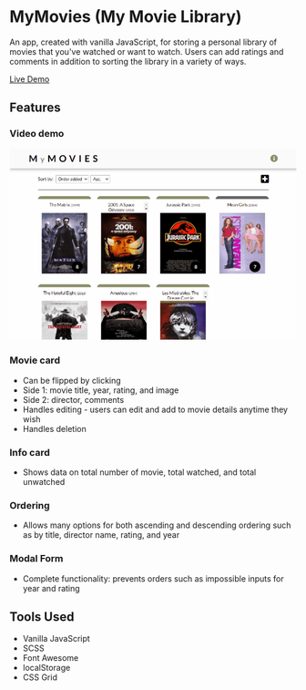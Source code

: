 # MyMovies (My Movie Library)
An app, created with vanilla JavaScript, for storing a personal library of movies that you've watched or want to watch. Users can add ratings and comments in addition to sorting the library in a variety of ways.

[Live Demo](https://supecheung.github.io/my-movie-library/ "Demo Site")

## Features
### Video demo
![video demo gif](https://github.com/supecheung/my-movie-library/blob/main/docs/myMoviesGIF.gif)

### Movie card
- Can be flipped by clicking
- Side 1: movie title, year, rating, and image
- Side 2: director, comments
- Handles editing - users can edit and add to movie details anytime they wish
- Handles deletion

### Info card
- Shows data on total number of movie, total watched, and total unwatched

### Ordering
- Allows many options for both ascending and descending ordering such as by title, director name, rating, and year

### Modal Form
- Complete functionality: prevents orders such as impossible inputs for year and rating

## Tools Used
- Vanilla JavaScript
- SCSS
- Font Awesome
- localStorage
- CSS Grid
